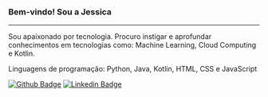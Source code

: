 ### Bem-vindo! Sou a Jessica
-----
Sou apaixonado por tecnologia. Procuro instigar e aprofundar conhecimentos em tecnologias como: Machine Learning, Cloud Computing e Kotlin.

Linguagens de programação: Python, Java, Kotlin, HTML, CSS e JavaScript

[![Github Badge](https://img.shields.io/badge/-Github-000?style=flat-square&logo=Github&logoColor=white&link=https://github.com/jessicacosta07)](https://github.com/jessicacosta07)
[![Linkedin Badge](https://img.shields.io/badge/-LinkedIn-blue?style=flat-square&logo=Linkedin&logoColor=white&link=https:https://www.linkedin.com/in/jessicosta94/)](https://www.linkedin.com/in/jessicosta94/)





